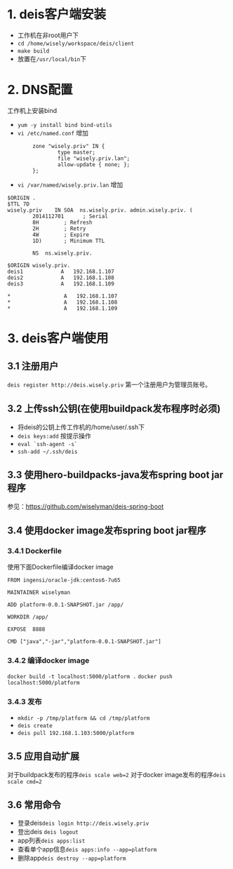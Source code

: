 # 1. deis客户端安装
- 工作机在非root用户下
- `cd /home/wisely/workspace/deis/client`
- `make build`
- 放置在`/usr/local/bin`下

# 2. DNS配置
工作机上安装bind
- `yum -y install bind bind-utils `
- `vi /etc/named.conf`
  增加
```
        zone "wisely.priv" IN {
                type master;
                file "wisely.priv.lan";
                allow-update { none; };
        };
```
- `vi /var/named/wisely.priv.lan`
  增加
```
$ORIGIN .
$TTL 7D
wisely.priv    IN SOA  ns.wisely.priv. admin.wisely.priv. (
        2014112701      ; Serial
        8H        ; Refresh
        2H        ; Retry
        4W        ; Expire
        1D)       ; Minimum TTL

        NS  ns.wisely.priv.

$ORIGIN wisely.priv.
deis1            A   192.168.1.107
deis2            A   192.168.1.108
deis3            A   192.168.1.109

*                 A   192.168.1.107
*                 A   192.168.1.108
*                 A   192.168.1.109
```
# 3. deis客户端使用

## 3.1 注册用户
`deis register http://deis.wisely.priv` 第一个注册用户为管理员账号。

## 3.2 上传ssh公钥(在使用buildpack发布程序时必须)
- 将deis的公钥上传工作机的/home/user/.ssh下
- `deis keys:add` 按提示操作
- ``eval `ssh-agent -s` ``
- `ssh-add ~/.ssh/deis`

## 3.3 使用hero-buildpacks-java发布spring boot jar程序
参见：https://github.com/wiselyman/deis-spring-boot

## 3.4 使用docker image发布spring boot jar程序

### 3.4.1 Dockerfile
使用下面Dockerfile编译docker image
```
FROM ingensi/oracle-jdk:centos6-7u65

MAINTAINER wiselyman

ADD platform-0.0.1-SNAPSHOT.jar /app/

WORKDIR /app/

EXPOSE  8888

CMD ["java","-jar","platform-0.0.1-SNAPSHOT.jar"]
```

### 3.4.2 编译docker image
`docker build -t localhost:5000/platform .`
`docker push localhost:5000/platform`

### 3.4.3 发布
- `mkdir -p /tmp/platform && cd /tmp/platform`
- `deis create`
- `deis pull 192.168.1.103:5000/platform`

## 3.5 应用自动扩展
对于buildpack发布的程序`deis scale web=2`
对于docker image发布的程序`deis scale cmd=2`

## 3.6 常用命令
- 登录deis`deis login http://deis.wisely.priv   `
- 登出deis `deis logout`
- app列表`deis apps:list`
- 查看单个app信息`deis apps:info --app=platform`
- 删除app`deis destroy --app=platform`
